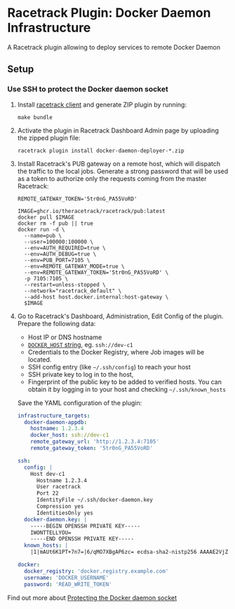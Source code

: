 # Racetrack Plugin: Docker Daemon Infrastructure

A Racetrack plugin allowing to deploy services to remote Docker Daemon

## Setup

### Use SSH to protect the Docker daemon socket

1.  Install [racetrack client](https://pypi.org/project/racetrack-client/) and generate ZIP plugin by running:
    ```shell
    make bundle
    ```

2.  Activate the plugin in Racetrack Dashboard Admin page by uploading the zipped plugin file:
    ```shell
    racetrack plugin install docker-daemon-deployer-*.zip
    ```

3.  Install Racetrack's PUB gateway on a remote host, which will dispatch the traffic to the local jobs.
    Generate a strong password that will be used as a token to authorize only the requests coming from the master Racetrack:
    ```shell
    REMOTE_GATEWAY_TOKEN='5tr0nG_PA55VoRD'
    ```
    ```shell
    IMAGE=ghcr.io/theracetrack/racetrack/pub:latest
    docker pull $IMAGE
    docker rm -f pub || true
    docker run -d \
      --name=pub \
      --user=100000:100000 \
      --env=AUTH_REQUIRED=true \
      --env=AUTH_DEBUG=true \
      --env=PUB_PORT=7105 \
      --env=REMOTE_GATEWAY_MODE=true \
      --env=REMOTE_GATEWAY_TOKEN='5tr0nG_PA55VoRD' \
      -p 7105:7105 \
      --restart=unless-stopped \
      --network="racetrack_default" \
      --add-host host.docker.internal:host-gateway \
      $IMAGE
    ```

4.  Go to Racetrack's Dashboard, Administration, Edit Config of the plugin.
    Prepare the following data:
    
    - Host IP or DNS hostname
    - [`DOCKER_HOST` string](https://docs.docker.com/engine/security/protect-access/), eg. `ssh://dev-c1`
    - Credentials to the Docker Registry, where Job images will be located.
    - SSH config entry (like `~/.ssh/config`) to reach your host
    - SSH private key to log in to the host,
    - Fingerprint of the public key to be added to verified hosts.
      You can obtain it by logging in to your host and checking `~/.ssh/known_hosts`

    Save the YAML configuration of the plugin:
    ```yaml
    infrastructure_targets:
      docker-daemon-appdb:
        hostname: 1.2.3.4
        docker_host: ssh://dev-c1
        remote_gateway_url: 'http://1.2.3.4:7105'
        remote_gateway_token: '5tr0nG_PA55VoRD'

    ssh:
      config: |
        Host dev-c1
          Hostname 1.2.3.4
          User racetrack
          Port 22
          IdentityFile ~/.ssh/docker-daemon.key
          Compression yes
          IdentitiesOnly yes
      docker-daemon.key: |
        -----BEGIN OPENSSH PRIVATE KEY-----
        IWONTTELLYOU=
        -----END OPENSSH PRIVATE KEY-----
      known_hosts: |
        |1|mAUt6K1PT+7n7=|6/qMO7XBgAP6zc= ecdsa-sha2-nistp256 AAAAE2VjZHNhLXNoYTItbmlzdHAyNTYAAAAIbmlzdHAyNTYAAABBBDv22Cz4NasgSXblP57I=
    
    docker: 
      docker_registry: 'docker.registry.example.com'
      username: 'DOCKER_USERNAME'
      password: 'READ_WRITE_TOKEN'
    ```

Find out more about [Protecting the Docker daemon socket](https://docs.docker.com/engine/security/protect-access/)
